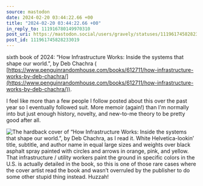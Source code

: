 ```yaml
---
source: mastodon
date: 2024-02-20 03:44:22.66 +00
title: "2024-02-20 03:44:22.66 +00"
in_reply_to: 111916780149970310
post_uri: https://mastodon.social/users/gravely/statuses/111961745828233019
post_id: 111961745828233019
---
```

sixth book of 2024: “How Infrastructure Works: Inside the systems that shape our world.”, by Deb Chachra ( [https://www.penguinrandomhouse.com/books/612711/how-infrastructure-works-by-deb-chachra/](https://www.penguinrandomhouse.com/books/612711/how-infrastructure-works-by-deb-chachra/)).

I feel like more than a few people I follow posted about this over the past year so I eventually followed suit. More memoir (again!) than I'm normally into but just enough history, novelty, and new-to-me theory to be pretty good after all.


![The hardback cover of “How Infrastructure Works: Inside the systems that shape our world.”, by Deb Chachra, as I read it. White Helvetica-lookin’ title, subtitle, and author name in equal large sizes and weights over black asphalt spray painted with circles and arrows in orange, pink, and yellow. That infrastructure / utility workers paint the ground in specific colors in the U.S. is actually detailed in the book, so this is one of those rare cases where the cover artist read the book and wasn’t overruled by the publisher to do some other stupid thing instead. Huzzah!](/images/111961745580526861.jpeg)


